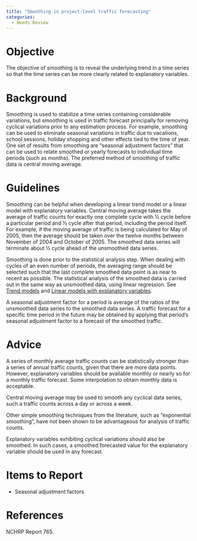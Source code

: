 ```yaml
---
title: "Smoothing in project-level traffic forecasting"
categories:
  - Needs Review
---
```


Objective
=========

The objective of smoothing is to reveal the underlying trend in a time series so that the time series can be more clearly related to explanatory variables.

Background
==========

Smoothing is used to stabilize a time series containing considerable variations, but smoothing is used in traffic forecast principally for removing cyclical variations prior to any estimation process. For example, smoothing can be used to eliminate seasonal variations in traffic due to vacations, school sessions, holiday shopping and other effects tied to the time of year. One set of results from smoothing are “seasonal adjustment factors” that can be used to relate smoothed or yearly forecasts to individual time periods (such as months). The preferred method of smoothing of traffic data is central moving average.

Guidelines
==========

Smoothing can be helpful when developing a linear trend model or a linear model with explanatory variables.
Central moving average takes the average of traffic counts for exactly one complete cycle with ½ cycle before a particular period and ½ cycle after that period, including the period itself. For example, if the moving average of traffic is being calculated for May of 2005, then the average should be taken over the twelve months between November of 2004 and October of 2005. The smoothed data series will terminate about ½ cycle ahead of the unsmoothed data series.

Smoothing is done prior to the statistical analysis step. When dealing with cycles of an even number of periods, the averaging range should be selected such that the last complete smoothed data point is as near to recent as possible.
The statistical analysis of the smoothed data is carried out in the same way as unsmoothed data, using linear regression. See [Trend models](Trend_models_in_project-level_traffic_forecasting) and [Linear models with explanatory variables](Linear_models_with_explanatory_variables_in_project-level_traffic_forecasting).

A seasonal adjustment factor for a period is average of the ratios of the unsmoothed data series to the smoothed data series. A traffic forecast for a specific time period in the future may be obtained by applying that period’s seasonal adjustment factor to a forecast of the smoothed traffic.

Advice
======

A series of monthly average traffic counts can be statistically stronger than a series of annual traffic counts, given that there are more data points. However, explanatory variables should be available monthly or nearly so for a monthly traffic forecast. Some interpolation to obtain monthly data is acceptable.

Central moving average may be used to smooth any cyclical data series, such a traffic counts across a day or across a week.

Other simple smoothing techniques from the literature, such as “exponential smoothing”, have not been shown to be advantageous for analysis of traffic counts.

Explanatory variables exhibiting cyclical variations should also be smoothed. In such cases, a smoothed forecasted value for the explanatory variable should be used in any forecast.

Items to Report
===============

-   Seasonal adjustment factors

References
==========

NCHRP Report 765.

